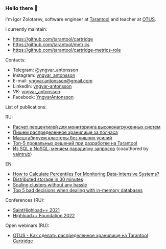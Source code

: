 ### Hello there 👋

I'm Igor Zolotarev, software engineer at [Tarantool](https://www.tarantool.io/) and teacher at [OTUS](https://otus.ru).

I currently maintain:
- https://github.com/tarantool/cartridge
- https://github.com/tarantool/metrics
- https://github.com/tarantool/cartridge-metrics-role

Contacts:
- Telegram: [@yngvar_antonsson](https://t.me/yngvar_antonsson)
- Instagram: [yngvar_antonsson](https://instagram.com/yngvar_antonsson)
- E-mail: yngvar.antonsson@gmail.com
- LinkedIn: [yngvar-antonsson](https://www.linkedin.com/in/yngvar-antonsson/)
- VK: [yngvar_antonsson](https://vk.com/yngvar_antonsson)
- Facebook: [YngvarAntonsson](https://www.facebook.com/YngvarAntonsson/)

List of publications:

RU:
- [Расчет перцентилей для мониторинга высоконагруженных систем](https://habr.com/ru/company/mailru/blog/529456/)
- [Пишем распределенное хранилище за полчаса](https://habr.com/ru/company/vk/blog/588046/)
- [Масштабируем кластеры без лишних усилий](https://habr.com/ru/company/vk/blog/596241/)
- [Топ-5 провальных решений при разработке на Tarantool](https://habr.com/ru/company/vk/blog/672386/)
- [Из SQL в NoSQL: меняем парадигму запросов](https://habr.com/ru/companies/vk/articles/739540/) (coauthored by [vaintrub](https://github.com/vaintrub))

EN:
- [How to Calculate Percentiles For Monitoring Data-Intensive Systems?](https://www.geeksforgeeks.org/how-to-calculate-percentiles-for-monitoring-data-intensive-systems/)
- [Distributed storage in 30 minutes](https://dev.to/tarantool/distributed-storage-in-30-minutes-1a9f)
- [Scaling clusters without any hassle](https://dev.to/tarantool/scaling-clusters-without-any-hassle-46in)
- [Top 5 bad decisions when dealing with in-memory databases](https://medium.com/@tarantool/top-5-bad-decisions-when-dealing-with-in-memory-databases-4b2d1fe39317)

Conferences (RU):
- [SaintHighload++ 2021](https://www.youtube.com/watch?v=6MJtIZd1E60)
- [Highload++ Foundation 2022](https://www.youtube.com/watch?v=-FBKkyt1NJ0)

Open webinars (RU):
- [OTUS - Как сделать распределенное хранилище на Tarantool Cartridge](https://www.youtube.com/watch?v=gDNFfqz7jLM)
